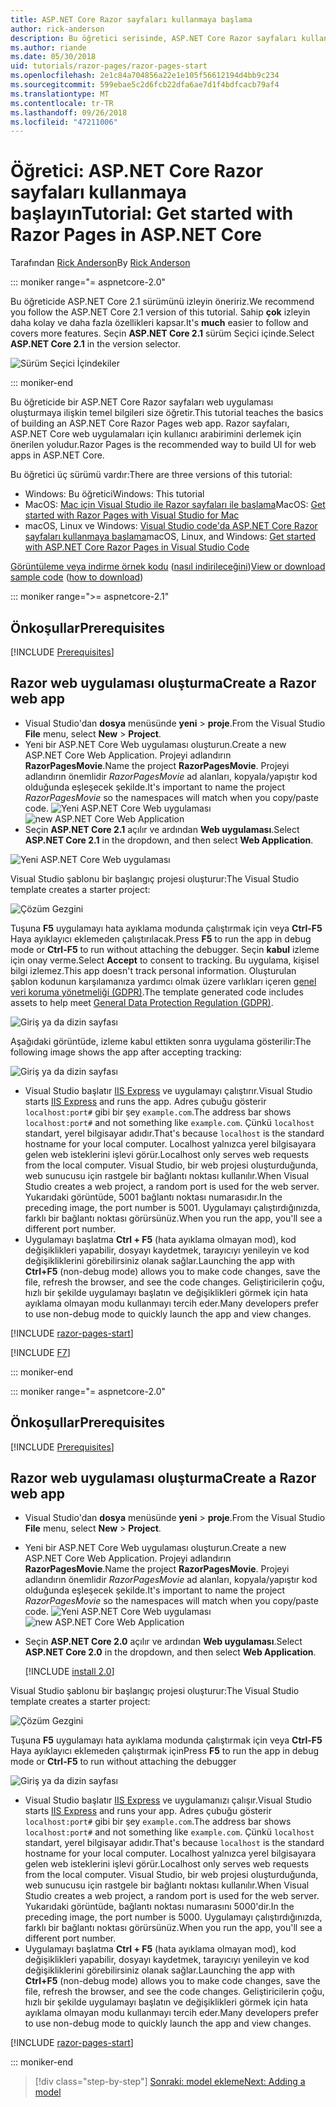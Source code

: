 ```yaml
---
title: ASP.NET Core Razor sayfaları kullanmaya başlama
author: rick-anderson
description: Bu öğretici serisinde, ASP.NET Core Razor sayfaları kullanma işlemi gösterilmektedir. Model oluşturma, Razor sayfaları için kod oluşturmak, veri erişimi için Entity Framework Core ve SQL Server kullanmak, arama işlevi eklemek, giriş doğrulaması eklemek ve modeli güncelleştirmek için geçişleri kullanma hakkında bilgi edinin.
ms.author: riande
ms.date: 05/30/2018
uid: tutorials/razor-pages/razor-pages-start
ms.openlocfilehash: 2e1c84a704856a22e1e105f56612194d4bb9c234
ms.sourcegitcommit: 599ebae5c2d6fcb22dfa6ae7d1f4bdfcacb79af4
ms.translationtype: MT
ms.contentlocale: tr-TR
ms.lasthandoff: 09/26/2018
ms.locfileid: "47211006"
---
```

# <a name="tutorial-get-started-with-razor-pages-in-aspnet-core"></a><span data-ttu-id="a4882-104">Öğretici: ASP.NET Core Razor sayfaları kullanmaya başlayın</span><span class="sxs-lookup"><span data-stu-id="a4882-104">Tutorial: Get started with Razor Pages in ASP.NET Core</span></span>

<span data-ttu-id="a4882-105">Tarafından [Rick Anderson](https://twitter.com/RickAndMSFT)</span><span class="sxs-lookup"><span data-stu-id="a4882-105">By [Rick Anderson](https://twitter.com/RickAndMSFT)</span></span>

::: moniker range="= aspnetcore-2.0"

<span data-ttu-id="a4882-106">Bu öğreticide ASP.NET Core 2.1 sürümünü izleyin öneririz.</span><span class="sxs-lookup"><span data-stu-id="a4882-106">We recommend you follow the ASP.NET Core 2.1 version of this tutorial.</span></span> <span data-ttu-id="a4882-107">Sahip **çok** izleyin daha kolay ve daha fazla özellikleri kapsar.</span><span class="sxs-lookup"><span data-stu-id="a4882-107">It's **much** easier to follow and covers more features.</span></span> <span data-ttu-id="a4882-108">Seçin **ASP.NET Core 2.1** sürüm Seçici içinde.</span><span class="sxs-lookup"><span data-stu-id="a4882-108">Select **ASP.NET Core 2.1** in the version selector.</span></span>

![Sürüm Seçici İçindekiler](razor-pages-start/_static/v21.png)

::: moniker-end

<span data-ttu-id="a4882-110">Bu öğreticide bir ASP.NET Core Razor sayfaları web uygulaması oluşturmaya ilişkin temel bilgileri size öğretir.</span><span class="sxs-lookup"><span data-stu-id="a4882-110">This tutorial teaches the basics of building an ASP.NET Core Razor Pages web app.</span></span> <span data-ttu-id="a4882-111">Razor sayfaları, ASP.NET Core web uygulamaları için kullanıcı arabirimini derlemek için önerilen yoludur.</span><span class="sxs-lookup"><span data-stu-id="a4882-111">Razor Pages is the recommended way to build UI for web apps in ASP.NET Core.</span></span>

<span data-ttu-id="a4882-112">Bu öğretici üç sürümü vardır:</span><span class="sxs-lookup"><span data-stu-id="a4882-112">There are three versions of this tutorial:</span></span>

* <span data-ttu-id="a4882-113">Windows: Bu öğretici</span><span class="sxs-lookup"><span data-stu-id="a4882-113">Windows: This tutorial</span></span>
* <span data-ttu-id="a4882-114">MacOS: [Mac için Visual Studio ile Razor sayfaları ile başlama](xref:tutorials/razor-pages-mac/razor-pages-start)</span><span class="sxs-lookup"><span data-stu-id="a4882-114">MacOS: [Get started with Razor Pages with Visual Studio for Mac](xref:tutorials/razor-pages-mac/razor-pages-start)</span></span>
* <span data-ttu-id="a4882-115">macOS, Linux ve Windows: [Visual Studio code'da ASP.NET Core Razor sayfaları kullanmaya başlama](xref:tutorials/razor-pages-vsc/razor-pages-start)</span><span class="sxs-lookup"><span data-stu-id="a4882-115">macOS, Linux, and Windows: [Get started with ASP.NET Core Razor Pages in Visual Studio Code](xref:tutorials/razor-pages-vsc/razor-pages-start)</span></span>

<span data-ttu-id="a4882-116">[Görüntüleme veya indirme örnek kodu](https://github.com/aspnet/Docs/tree/master/aspnetcore/tutorials/razor-pages/razor-pages-start/sample) ([nasıl indirileceğini](xref:tutorials/index#how-to-download-a-sample))</span><span class="sxs-lookup"><span data-stu-id="a4882-116">[View or download sample code](https://github.com/aspnet/Docs/tree/master/aspnetcore/tutorials/razor-pages/razor-pages-start/sample) ([how to download](xref:tutorials/index#how-to-download-a-sample))</span></span>

::: moniker range=">= aspnetcore-2.1"

## <a name="prerequisites"></a><span data-ttu-id="a4882-117">Önkoşullar</span><span class="sxs-lookup"><span data-stu-id="a4882-117">Prerequisites</span></span>

[!INCLUDE [Prerequisites](~/includes/net-core-prereqs-windows.md)]

## <a name="create-a-razor-web-app"></a><span data-ttu-id="a4882-118">Razor web uygulaması oluşturma</span><span class="sxs-lookup"><span data-stu-id="a4882-118">Create a Razor web app</span></span>

* <span data-ttu-id="a4882-119">Visual Studio'dan **dosya** menüsünde **yeni** > **proje**.</span><span class="sxs-lookup"><span data-stu-id="a4882-119">From the Visual Studio **File** menu, select **New** > **Project**.</span></span>
* <span data-ttu-id="a4882-120">Yeni bir ASP.NET Core Web uygulaması oluşturun.</span><span class="sxs-lookup"><span data-stu-id="a4882-120">Create a new ASP.NET Core Web Application.</span></span> <span data-ttu-id="a4882-121">Projeyi adlandırın **RazorPagesMovie**.</span><span class="sxs-lookup"><span data-stu-id="a4882-121">Name the project **RazorPagesMovie**.</span></span> <span data-ttu-id="a4882-122">Projeyi adlandırın önemlidir *RazorPagesMovie* ad alanları, kopyala/yapıştır kod olduğunda eşleşecek şekilde.</span><span class="sxs-lookup"><span data-stu-id="a4882-122">It's important to name the project *RazorPagesMovie* so the namespaces will match when you copy/paste code.</span></span>
 <span data-ttu-id="a4882-123">![Yeni ASP.NET Core Web uygulaması](razor-pages-start/_static/np_2.1.png)</span><span class="sxs-lookup"><span data-stu-id="a4882-123">![new ASP.NET Core Web Application](razor-pages-start/_static/np_2.1.png)</span></span>
* <span data-ttu-id="a4882-124">Seçin **ASP.NET Core 2.1** açılır ve ardından **Web uygulaması**.</span><span class="sxs-lookup"><span data-stu-id="a4882-124">Select **ASP.NET Core 2.1** in the dropdown, and then select **Web Application**.</span></span>

 ![Yeni ASP.NET Core Web uygulaması](razor-pages-start/_static/np_2_2.1.png)

<span data-ttu-id="a4882-126">Visual Studio şablonu bir başlangıç projesi oluşturur:</span><span class="sxs-lookup"><span data-stu-id="a4882-126">The Visual Studio template creates a starter project:</span></span>

![Çözüm Gezgini](razor-pages-start/_static/se2.1.png)

<span data-ttu-id="a4882-128">Tuşuna **F5** uygulamayı hata ayıklama modunda çalıştırmak için veya **Ctrl-F5** Haya ayıklayıcı eklemeden çalıştırılacak.</span><span class="sxs-lookup"><span data-stu-id="a4882-128">Press **F5** to run the app in debug mode or **Ctrl-F5** to run without attaching the debugger.</span></span> <span data-ttu-id="a4882-129">Seçin **kabul** izleme için onay verme.</span><span class="sxs-lookup"><span data-stu-id="a4882-129">Select **Accept** to consent to tracking.</span></span> <span data-ttu-id="a4882-130">Bu uygulama, kişisel bilgi izlemez.</span><span class="sxs-lookup"><span data-stu-id="a4882-130">This app doesn't track personal information.</span></span> <span data-ttu-id="a4882-131">Oluşturulan şablon kodunun karşılamanıza yardımcı olmak üzere varlıkları içeren [genel veri koruma yönetmeliği (GDPR)](xref:security/gdpr).</span><span class="sxs-lookup"><span data-stu-id="a4882-131">The template generated code includes assets to help meet [General Data Protection Regulation (GDPR)](xref:security/gdpr).</span></span>

![Giriş ya da dizin sayfası](razor-pages-start/_static/homeGDPR.png)

<span data-ttu-id="a4882-133">Aşağıdaki görüntüde, izleme kabul ettikten sonra uygulama gösterilir:</span><span class="sxs-lookup"><span data-stu-id="a4882-133">The following image shows the app after accepting tracking:</span></span>

![Giriş ya da dizin sayfası](razor-pages-start/_static/home2.1.png)

* <span data-ttu-id="a4882-135">Visual Studio başlatır [IIS Express](/iis/extensions/introduction-to-iis-express/iis-express-overview) ve uygulamayı çalıştırır.</span><span class="sxs-lookup"><span data-stu-id="a4882-135">Visual Studio starts [IIS Express](/iis/extensions/introduction-to-iis-express/iis-express-overview) and runs the app.</span></span> <span data-ttu-id="a4882-136">Adres çubuğu gösterir `localhost:port#` gibi bir şey `example.com`.</span><span class="sxs-lookup"><span data-stu-id="a4882-136">The address bar shows `localhost:port#` and not something like `example.com`.</span></span> <span data-ttu-id="a4882-137">Çünkü `localhost` standart, yerel bilgisayar adıdır.</span><span class="sxs-lookup"><span data-stu-id="a4882-137">That's because `localhost` is the standard hostname for your local computer.</span></span> <span data-ttu-id="a4882-138">Localhost yalnızca yerel bilgisayara gelen web isteklerini işlevi görür.</span><span class="sxs-lookup"><span data-stu-id="a4882-138">Localhost only serves web requests from the local computer.</span></span> <span data-ttu-id="a4882-139">Visual Studio, bir web projesi oluşturduğunda, web sunucusu için rastgele bir bağlantı noktası kullanılır.</span><span class="sxs-lookup"><span data-stu-id="a4882-139">When Visual Studio creates a web project, a random port is used for the web server.</span></span> <span data-ttu-id="a4882-140">Yukarıdaki görüntüde, 5001 bağlantı noktası numarasıdır.</span><span class="sxs-lookup"><span data-stu-id="a4882-140">In the preceding image, the port number is 5001.</span></span> <span data-ttu-id="a4882-141">Uygulamayı çalıştırdığınızda, farklı bir bağlantı noktası görürsünüz.</span><span class="sxs-lookup"><span data-stu-id="a4882-141">When you run the app, you'll see a different port number.</span></span>
* <span data-ttu-id="a4882-142">Uygulamayı başlatma **Ctrl + F5** (hata ayıklama olmayan mod), kod değişiklikleri yapabilir, dosyayı kaydetmek, tarayıcıyı yenileyin ve kod değişikliklerini görebilirsiniz olanak sağlar.</span><span class="sxs-lookup"><span data-stu-id="a4882-142">Launching the app with **Ctrl+F5** (non-debug mode) allows you to make code changes, save the file, refresh the browser, and see the code changes.</span></span> <span data-ttu-id="a4882-143">Geliştiricilerin çoğu, hızlı bir şekilde uygulamayı başlatın ve değişiklikleri görmek için hata ayıklama olmayan modu kullanmayı tercih eder.</span><span class="sxs-lookup"><span data-stu-id="a4882-143">Many developers prefer to use non-debug mode to quickly launch the app and view changes.</span></span>

[!INCLUDE [razor-pages-start](~/includes/RP/2.1/razor-pages-start.md)]

[!INCLUDE [F7](~/includes/RP/F7.md)]

::: moniker-end

::: moniker range="= aspnetcore-2.0"

## <a name="prerequisites"></a><span data-ttu-id="a4882-144">Önkoşullar</span><span class="sxs-lookup"><span data-stu-id="a4882-144">Prerequisites</span></span>

[!INCLUDE [Prerequisites](~/includes/net-core-prereqs-windows.md)]

## <a name="create-a-razor-web-app"></a><span data-ttu-id="a4882-145">Razor web uygulaması oluşturma</span><span class="sxs-lookup"><span data-stu-id="a4882-145">Create a Razor web app</span></span>

* <span data-ttu-id="a4882-146">Visual Studio'dan **dosya** menüsünde **yeni** > **proje**.</span><span class="sxs-lookup"><span data-stu-id="a4882-146">From the Visual Studio **File** menu, select **New** > **Project**.</span></span>
* <span data-ttu-id="a4882-147">Yeni bir ASP.NET Core Web uygulaması oluşturun.</span><span class="sxs-lookup"><span data-stu-id="a4882-147">Create a new ASP.NET Core Web Application.</span></span> <span data-ttu-id="a4882-148">Projeyi adlandırın **RazorPagesMovie**.</span><span class="sxs-lookup"><span data-stu-id="a4882-148">Name the project **RazorPagesMovie**.</span></span> <span data-ttu-id="a4882-149">Projeyi adlandırın önemlidir *RazorPagesMovie* ad alanları, kopyala/yapıştır kod olduğunda eşleşecek şekilde.</span><span class="sxs-lookup"><span data-stu-id="a4882-149">It's important to name the project *RazorPagesMovie* so the namespaces will match when you copy/paste code.</span></span>
  <span data-ttu-id="a4882-150">![Yeni ASP.NET Core Web uygulaması](../../razor-pages/index/_static/np.png)</span><span class="sxs-lookup"><span data-stu-id="a4882-150">![new ASP.NET Core Web Application](../../razor-pages/index/_static/np.png)</span></span>
* <span data-ttu-id="a4882-151">Seçin **ASP.NET Core 2.0** açılır ve ardından **Web uygulaması**.</span><span class="sxs-lookup"><span data-stu-id="a4882-151">Select **ASP.NET Core 2.0** in the dropdown, and then select **Web Application**.</span></span>

  [!INCLUDE [install 2.0](~/includes/dotnetcore-on-dotnetfx-vs.md)]

<span data-ttu-id="a4882-152">Visual Studio şablonu bir başlangıç projesi oluşturur:</span><span class="sxs-lookup"><span data-stu-id="a4882-152">The Visual Studio template creates a starter project:</span></span>

![Çözüm Gezgini](razor-pages-start/_static/se.png)

<span data-ttu-id="a4882-154">Tuşuna **F5** uygulamayı hata ayıklama modunda çalıştırmak için veya **Ctrl-F5** Haya ayıklayıcı eklemeden çalıştırmak için</span><span class="sxs-lookup"><span data-stu-id="a4882-154">Press **F5** to run the app in debug mode or **Ctrl-F5** to run without attaching the debugger</span></span>

![Giriş ya da dizin sayfası](razor-pages-start/_static/home.png)

* <span data-ttu-id="a4882-156">Visual Studio başlatır [IIS Express](/iis/extensions/introduction-to-iis-express/iis-express-overview) ve uygulamanızı çalışır.</span><span class="sxs-lookup"><span data-stu-id="a4882-156">Visual Studio starts [IIS Express](/iis/extensions/introduction-to-iis-express/iis-express-overview) and runs your app.</span></span> <span data-ttu-id="a4882-157">Adres çubuğu gösterir `localhost:port#` gibi bir şey `example.com`.</span><span class="sxs-lookup"><span data-stu-id="a4882-157">The address bar shows `localhost:port#` and not something like `example.com`.</span></span> <span data-ttu-id="a4882-158">Çünkü `localhost` standart, yerel bilgisayar adıdır.</span><span class="sxs-lookup"><span data-stu-id="a4882-158">That's because `localhost` is the standard hostname for your local computer.</span></span> <span data-ttu-id="a4882-159">Localhost yalnızca yerel bilgisayara gelen web isteklerini işlevi görür.</span><span class="sxs-lookup"><span data-stu-id="a4882-159">Localhost only serves web requests from the local computer.</span></span> <span data-ttu-id="a4882-160">Visual Studio, bir web projesi oluşturduğunda, web sunucusu için rastgele bir bağlantı noktası kullanılır.</span><span class="sxs-lookup"><span data-stu-id="a4882-160">When Visual Studio creates a web project, a random port is used for the web server.</span></span> <span data-ttu-id="a4882-161">Yukarıdaki görüntüde, bağlantı noktası numarasını 5000'dir.</span><span class="sxs-lookup"><span data-stu-id="a4882-161">In the preceding image, the port number is 5000.</span></span> <span data-ttu-id="a4882-162">Uygulamayı çalıştırdığınızda, farklı bir bağlantı noktası görürsünüz.</span><span class="sxs-lookup"><span data-stu-id="a4882-162">When you run the app, you'll see a different port number.</span></span>
* <span data-ttu-id="a4882-163">Uygulamayı başlatma **Ctrl + F5** (hata ayıklama olmayan mod), kod değişiklikleri yapabilir, dosyayı kaydetmek, tarayıcıyı yenileyin ve kod değişikliklerini görebilirsiniz olanak sağlar.</span><span class="sxs-lookup"><span data-stu-id="a4882-163">Launching the app with **Ctrl+F5** (non-debug mode) allows you to make code changes, save the file, refresh the browser, and see the code changes.</span></span> <span data-ttu-id="a4882-164">Geliştiricilerin çoğu, hızlı bir şekilde uygulamayı başlatın ve değişiklikleri görmek için hata ayıklama olmayan modu kullanmayı tercih eder.</span><span class="sxs-lookup"><span data-stu-id="a4882-164">Many developers prefer to use non-debug mode to quickly launch the app and view changes.</span></span>

[!INCLUDE [razor-pages-start](~/includes/RP/razor-pages-start.md)]

::: moniker-end

> [!div class="step-by-step"]
> [<span data-ttu-id="a4882-165">Sonraki: model ekleme</span><span class="sxs-lookup"><span data-stu-id="a4882-165">Next: Adding a model</span></span>](xref:tutorials/razor-pages/model)
